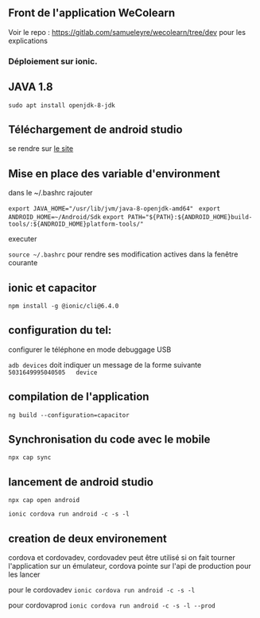 ## Front de l'application WeColearn

Voir le repo : https://gitlab.com/samueleyre/wecolearn/tree/dev pour les explications


### Déploiement sur ionic.

## JAVA 1.8

`sudo apt install openjdk-8-jdk`

## Téléchargement de android studio

se rendre sur [le site](https://developer.android.com/studio)

## Mise en place des variable d'environment

dans le ~/.bashrc rajouter

`export JAVA_HOME="/usr/lib/jvm/java-8-openjdk-amd64"`
` export ANDROID_HOME=~/Android/Sdk`
 `export PATH="${PATH}:${ANDROID_HOME}build-tools/:${ANDROID_HOME}platform-tools/"`

executer

`source ~/.bashrc` pour rendre ses modification actives dans la fenêtre courante

## ionic et capacitor


`npm install -g @ionic/cli@6.4.0`

## configuration du tel: 

configurer le téléphone en mode debuggage USB

`adb devices` doit indiquer un message de la forme suivante
`5031649995040505	device`

## compilation de l'application

`ng build --configuration=capacitor`

## Synchronisation du code avec le mobile

`npx cap sync`

## lancement de android studio

`npx cap open android`

`ionic cordova run android -c -s -l`

## creation de deux environement
cordova et cordovadev, cordovadev peut être utilisé si on fait 
tourner l'application sur un émulateur, cordova pointe sur l'api de production
pour les lancer 

pour le cordovadev
`ionic cordova run android -c -s -l`

pour cordovaprod
`ionic cordova run android -c -s -l --prod`

